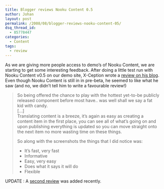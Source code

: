 ```yaml
---
title: Blogger reviews Nooku Content 0.5
author: Johan
layout: post
permalink: /2008/08/blogger-reviews-nooku-content-05/
dsq_thread_id:
  - 85778447
categories:
  - Content
tags:
  - review
---
```

As we are giving more people access to demo&#8217;s of Nooku Content, we are starting to get some interesting feedback. After doing a little test run with Nooku Content v0.5 on our demo site, X-Ception wrote a [review on his blog][1]. Even though Nooku Content is still in in pre-beta, he seemed to like what he saw (and no, we didn&#8217;t tell him to write a favourable review!)

> So being offered the chance to play with the hottest yet-to-be publicly released component before most have.. was well shall we say a fat kid with candy.  
> [...]  
> Translating content is a breeze, it&#8217;s again as easy as creating a content item in the first place, you can see all of what&#8217;s going on and upon publishing everything is updated so you can move straight onto the next item no more wasting time on these things.
> 
> So along with the screenshots the things that I did notice was:
> 
> *   It&#8217;s fast, very fast
> *   Informative
> *   Easy, very easy
> *   Does what it says it will do
> *   Flexible

UPDATE : A <a title="Nooku translation extension for joomla - review" href="http://x-ceptions.blogspot.com/2008/09/nooku-second-review.html" target="_blank">second review</a> was added recently.  
<!--more-->

 [1]: http://x-ceptions.blogspot.com/2008/07/nooku-first-impression.html